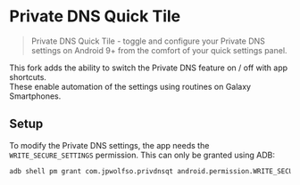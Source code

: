 # Private DNS Quick Tile

> Private DNS Quick Tile - toggle and configure your Private DNS settings on Android 9+ from the comfort of your quick settings panel.

This fork adds the ability to switch the Private DNS feature on / off with app shortcuts.  
These enable automation of the settings using routines on Galaxy Smartphones.

## Setup

To modify the Private DNS settings, the app needs the `WRITE_SECURE_SETTINGS` permission.
This can only be granted using ADB:  

```bash
adb shell pm grant com.jpwolfso.privdnsqt android.permission.WRITE_SECURE_SETTINGS
```
